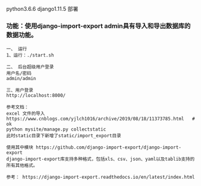 python3.6.6   django1.11.5  部署                      

### 功能：使用django-import-export  admin具有导入和导出数据库的数据功能。 
      
```
一、 运行      
1、运行：./start.sh 

二、 后台超级用户登录
用户名/密码  
admin/admin

三、用户登录
http://localhost:8000/
```

```
参考文档：
excel 文件的导入
https://www.cnblogs.com/yjlch1016/archive/2019/08/18/11373785.html   # ok
python mysite/manage.py collectstatic
此时static目录下新增了static/import_export目录  

```

```
使用其中模块 https://github.com/django-import-export/django-import-export           
django-import-export库支持多种格式，包括xls、csv、json、yaml以及tablib支持的所有其他格式。      

参考： https://django-import-export.readthedocs.io/en/latest/index.html       
```